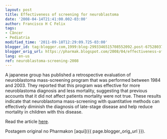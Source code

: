 ```yaml
---
layout: post
title: Effectiveness of screening for neuroblastoma
date: '2008-04-14T21:41:00.002-03:00'
author: Francisco H C Felix
tags:
- Câncer
- Pediatria
modified_time: '2011-09-18T12:29:09.725-03:00'
blogger_id: tag:blogger.com,1999:blog-2993346515708552092.post-6752803759724250414
blogger_orig_url: https://pharmak.blogspot.com/2008/04/effectiveness-of-screening-for.html
lang: en-us
ref: neuroblastoma-screening-2008
---
```


A japanese group has published a retrospective evaluation of neuroblastoma mass-screening program that was performed between 1984 and 2003. They reported that this program was effective for more neuroblastoma diagnosis and less mortality, suggesting that previous accounts that it did not affect patients mortality were not true. These results indicate that neuroblastoma mass-screening with quantitative methods can effectively diminish the diagnosis of late-stage disease and help reduce mortality in children with this disease.
<!--more-->

Read the article [here](https://www.thelancet.com/journals/lancet/article/PIIS0140-6736%2808%2960523-1/fulltext).

Postagem original no Pharmakon [aqui]({{ page.blogger_orig_url }}).
